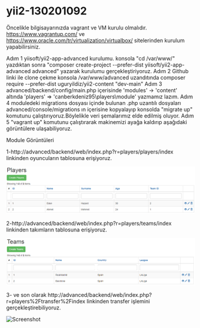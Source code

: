 # yii2-130201092
Öncelikle bilgisayarınızda vagrant ve VM kurulu olmalıdır.
https://www.vagrantup.com/ ve https://www.oracle.com/tr/virtualization/virtualbox/ sitelerinden kurulum yapabilirsiniz.

Adım 1
yiisoft/yii2-app-advanced kurulumu.
konsola "cd /var/www/" yazdıktan sonra "composer create-project --prefer-dist yiisoft/yii2-app-advanced advanced" yazarak kurulumu gerçekleştiriyoruz.
Adım 2
Github linki ile clone çekme
konsola /var/www/advanced uzandıtında composer require --prefer-dist uguryildiz/yii2-content "dev-main"
Adım 3
advanced/backend/config/main.php içerisinde 'modules' -> 'content' altında 'players' => 'canberkdeniz95\players\module' yazmamız lazım.
Adım 4
moduledeki migrations dosyası içinde bulunan .php uzantılı dosyaları advanced/console/migrations ın içerisine kopyalayıp
konsolda "migrate up" komutunu çalıştırıyoruz.Böylelikle veri şemalarımız elde edilmiş oluyor.
Adım 5
"vagrant up" komutunu çalıştırarak makinemizi ayağa kaldırıp aşağıdaki görüntülere ulaşabiliyoruz.

Module Görüntüleri

1-http://advanced/backend/web/index.php?r=players/players/index linkinden oyuncuların tablosuna erişiyoruz.

![Screenshot](Players.png)

2-http://advanced/backend/web/index.php?r=players/teams/index linkinden takımların tablosuna erişiyoruz.

![Screenshot](Teams.png)

3- ve son olarak http://advanced/backend/web/index.php?r=players%2Ftransfer%2Findex linkinden transfer işlemini gerçekleştirebiliyoruz.

![Screenshot](Transfer.png)
